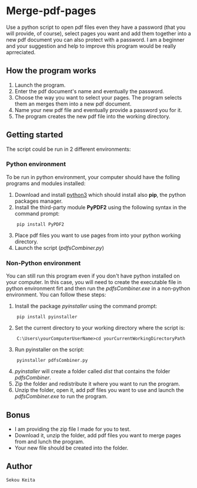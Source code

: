 # Merge-pdf-pages
Use a python script to open pdf files even they have a password (that you will provide, of course), select pages you want and add them together into a new pdf document you can also protect with a password.
I am a beginner and your suggestion and help to improve this program would be really aprreciated.

## How the program works
1. Launch the program. 
2. Enter the pdf document's name and eventually the password.
3. Choose the way you want to select your pages. The program selects them an merges them into a new pdf document.
5. Name your new pdf file and eventually provide a password you for it.
6. The program creates the new pdf file into the working directory.

## Getting started
The script could be run in 2 different environments:

### Python environment
To be run in python environment, your computer should have the folling programs and modules installed:
1. Download and install [python3](https://www.python.org/downloads/) which should install also **pip**, the python packages manager.
2. Install the third-party module **PyPDF2** using the following syntax in the command prompt:
```
    pip install PyPDF2
````
3. Place pdf files you want to use pages from into your python working directory.
4. Launch the script (*pdfsCombiner.py*)

### Non-Python environment
You can still run this program even if you don't have python installed on your computer. In this case, you will need to create the executable file in python environment firt and  then run the *pdfsCombiner.exe* in a non-python environment. You can follow these steps:
1. Install the package *pyinstaller* using the command prompt:
```
    pip install pyinstaller
```
2. Set the current directory to your working directory where the script is:
```
    C:\Users\yourComputerUserName>cd yourCurrentWorkingDirectoryPath
```
3. Run pyinstaller on the script:
```
    pyinstaller pdfsCombiner.py
```
4. *pyinstaller* will create a folder called *dist* that contains the folder *pdfsCombiner*.
5. Zip the folder and redistribute it where you want to run the program.
6. Unzip the folder, open it,  add pdf files you want to use and launch the *pdfsCombiner.exe* to run the program.

## Bonus
* I am providing the zip file I made for you to test.
* Download it, unzip the folder, add pdf files you want to merge pages from and lunch the program.
* Your new file should be created into the folder.


## Author
    Sekou Keita
